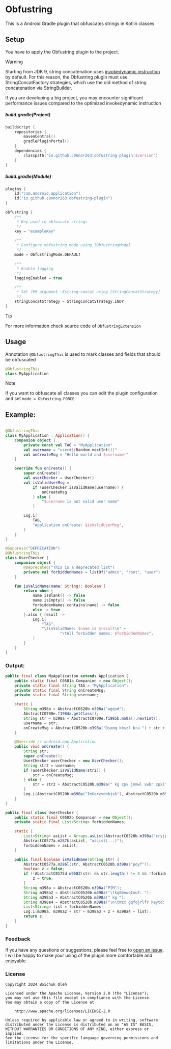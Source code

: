 # Obfustring

This is a Android Gradle plugin that obfuscates strings in Kotlin classes

## Setup

You have to apply the Obfustring plugin to the project.

> [!WARNING]
> Starting from JDK 9, string concatenation uses [invokedynamic instruction](https://www.baeldung.com/java-string-concatenation-invoke-dynamic)
> by default.
> For this reason, the Obfustring plugin must use StringConcatFactory strategies, which use the old
> method of string concatenation via StringBuilder.
>
> If you are developing a big project, you may encounter significant performance issues compared to
> the optimized invokedynamic instruction

##### build.gradle(Project)

```kotlin
buildscript {
    repositories {
        mavenCentral()
        gradlePluginPortal()
    }
    dependencies {
        classpath("io.github.c0nnor263:obfustring-plugin:$version")
    }
}
```

##### build.gradle(Module)

```kotlin
plugins {
    id("com.android.application")
    id("io.github.c0nnor263.obfustring-plugin")
}

obfustring {
    /**
     * Key used to obfuscate strings
     */
    key = "exampleKey"

    /**
     * Configure obfustring mode using [ObfustringMode]
     */
    mode = ObfustringMode.DEFAULT

    /**
     * Enable logging
     */
    loggingEnabled = true

    /**
     * Set JVM argument -Xstring-concat using [StringConcatStrategy]
     */
    stringConcatStrategy = StringConcatStrategy.INDY
}
```

> [!TIP]
> For more information check source code of `ObfustringExtension`

## Usage

Annotation `@ObfustringThis` is used to mark classes and fields that should be obfuscated

```kotlin
@ObfustringThis
class MyApplication
```

> [!NOTE]
> If you want to obfuscate all classes you can edit the plugin configuration and
> set `mode = Obfustring.FORCE`

## Example:

```kotlin

@ObfustringThis
class MyApplication : Application() {
    companion object {
        private const val TAG = "MyApplication"
        val username = "user#${Random.nextInt()}"
        val onCreateMsg = "Hello world and $username!"
    }

    override fun onCreate() {
        super.onCreate()
        val userChecker = UserChecker()
        val isValidUserMsg =
            if (userChecker.isValidName(username)) {
                onCreateMsg
            } else {
                "$username is not valid user name"
            }

        Log.i(
            TAG,
            "Application onCreate: $isValidUserMsg",
        )
    }
}

@Suppress("DEPRECATION")
@ObfustringThis
class UserChecker {
    companion object {
        @Deprecated("This is a deprecated list")
        private val forbiddenNames = listOf("admin", "root", "user")
    }

    fun isValidName(name: String): Boolean {
        return when {
            name.isBlank() -> false
            name.isEmpty() -> false
            forbiddenNames.contains(name) -> false
            else -> true
        }.also { result ->
            Log.i(
                "TAG",
                "\tisValidName: $name is $result\n" +
                        "\tAll forbidden names: $forbiddenNames",
            )
        }
    }
}
```

### Output:

```java
public final class MyApplication extends Application {
    public static final C0501a Companion = new Object();
    private static final String TAG = "MyApplication";
    private static final String onCreateMsg;
    private static final String username;

    static {
        String m398a = AbstractC0520b.m398a("wgqs#");
        AbstractC0700e.f1984a.getClass();
        String str = m398a + AbstractC0700e.f1985b.mo0a().nextInt();
        username = str;
        onCreateMsg = AbstractC0520b.m398a("Dsxmq kbszl bra ") + str + AbstractC0520b.m398a("!");
    }

    @Override // android.app.Application
    public void onCreate() {
        String str;
        super.onCreate();
        UserChecker userChecker = new UserChecker();
        String str2 = username;
        if (userChecker.isValidName(str2)) {
            str = onCreateMsg;
        } else {
            str = str2 + AbstractC0520b.m398a(" kg zpv jnmwl vwbr zpxi");
        }
        Log.i(AbstractC0520b.m398a("ImGqrzvdobjsk"), AbstractC0520b.m398a("Wdbmkqnuwwo skWdtlxe: ") + str);
    }
}

public final class UserChecker {
    public static final C0502b Companion = new Object();
    private static final List<String> forbiddenNames;

    static {
        List<String> asList = Arrays.asList(AbstractC0520b.m398a("cryjp"), AbstractC0520b.m398a("tcau"), AbstractC0520b.m398a("wgqs"));
        AbstractC0577a.m287k(asList, "asList(...)");
        forbiddenNames = asList;
    }

    public final boolean isValidName(String str) {
        AbstractC0577a.m286l(str, AbstractC0520b.m398a("poyf"));
        boolean z = false;
        if (!AbstractC0175d.m958Z(str) && str.length() != 0 && !forbiddenNames.contains(str)) {
            z = true;
        }
        String m398a = AbstractC0520b.m398a("PIM");
        String m398a2 = AbstractC0520b.m398a("\tkgBbnwqIouf: ");
        String m398a3 = AbstractC0520b.m398a(" kg ");
        String m398a4 = AbstractC0520b.m398a("\n\tWzx gqfojrlfr kaytd: ");
        List<String> list = forbiddenNames;
        Log.i(m398a, m398a2 + str + m398a3 + z + m398a4 + list);
        return z;
    }
}
```

### Feedback

If you have any questions or suggestions, please feel free
to [open an issue](https://github.com/c0nnor263/obfustring-plugin/issues/new).
I will be happy to make your using of the plugin more comfortable and enjoyable.

### License

    Copyright 2024 Boichuk Oleh

    Licensed under the Apache License, Version 2.0 (the "License");
    you may not use this file except in compliance with the License.
    You may obtain a copy of the License at

        http://www.apache.org/licenses/LICENSE-2.0

    Unless required by applicable law or agreed to in writing, software
    distributed under the License is distributed on an "AS IS" BASIS,
    WITHOUT WARRANTIES OR CONDITIONS OF ANY KIND, either express or implied.
    See the License for the specific language governing permissions and
    limitations under the License.
